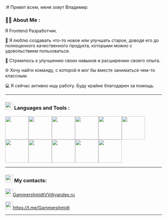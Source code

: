 :# Привет всем, меня зовут Владимир:

### 👩‍💻 About Me :

Я Frontend Разработчик.

🥰 Я люблю создавать что-то новое или улучшать старое, доводя его до полноценного качественного продукта, которыми можно с удовольствием пользоваться.

🏃 Стремлюсь к улучшению своих навыков и расширению своего опыта.

🌐 Хочу найти команду, с которой я мог бы вместе заниматься чем-то классным.

💻 Я сейчас активно ищу работу. Буду крайне благодарен за помощь.

---

### <img src="https://cdn.iconscout.com/icon/premium/png-256-thumb/programming-language-1492978-1264684.png" width="25" height="25"> Languages and Tools :

<img src="https://upload.wikimedia.org/wikipedia/commons/thumb/a/a7/React-icon.svg/2300px-React-icon.svg.png" width="75" height="75"><img src="https://cdn-icons-png.flaticon.com/512/5968/5968292.png" width="75" height="75"><img src="https://uxwing.com/wp-content/themes/uxwing/download/brands-and-social-media/html-icon.png" width="75" height="75"><img src="https://cdn4.iconfinder.com/data/icons/social-media-logos-6/512/121-css3-512.png" height="75"><img src="https://git-scm.com/images/logos/downloads/Git-Icon-1788C.png" width="75" height="75"><img src="https://github.com/Kiokoshinkai/Kiokoshinkai/assets/104086140/c766cd6f-91e0-4bbc-92b9-b8be1e248a99" width="75" height="75"><img src="https://cdn.icon-icons.com/icons2/2415/PNG/512/mongodb_original_logo_icon_146424.png" width="75" height="75"><img src="https://static-00.iconduck.com/assets.00/node-js-icon-454x512-nztofx17.png" width="75" height="75"><img src="https://cdn.icon-icons.com/icons2/2699/PNG/512/expressjs_logo_icon_169185.png" width="75" height="75"><img src="https://static-00.iconduck.com/assets.00/webpack-plain-icon-1847x2048-7e4fofoe.png" width="75" height="75"><img src="https://www.svgrepo.com/show/354202/postman-icon.svg" width="75" height="75">

---

### <img src="https://icon-library.com/images/icon-for-contact/icon-for-contact-2.jpg" width="25" height="25"> My contacts:

<img src="https://www.nidirect.gov.uk/sites/default/files/styles/nigov_full_620_x1/public/images/email_logo.jpg?itok=ifUhNgCT" width="25" height="25"><GammershmidtVV@yandex.ru>

<img src="https://play-lh.googleusercontent.com/ZU9cSsyIJZo6Oy7HTHiEPwZg0m2Crep-d5ZrfajqtsH-qgUXSqKpNA2FpPDTn-7qA5Q" width="25" height="25"><https://t.me/Gammershmidt>

---
